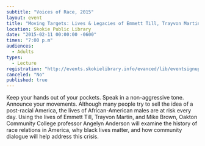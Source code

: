 ```yaml
---
subtitle: "Voices of Race, 2015"
layout: event
title: "Moving Targets: Lives & Legacies of Emmett Till, Trayvon Martin, & Mike Brown"
location: Skokie Public Library
date: "2015-02-11 00:00:00 -0600"
times: "7:00 p.m"
audiences: 
  - Adults
types: 
  - Lecture
registration: "http://events.skokielibrary.info/evanced/lib/eventsignup.asp?ID=22924"
canceled: "No"
published: true
---
```


Keep your hands out of your pockets. Speak in a non-aggressive tone. Announce your movements. Although many people try to sell the idea of a post-racial America, the lives of African-American males are at risk every day. Using the lives of Emmett Till, Trayvon Martin, and Mike Brown, Oakton Community College professor Angelyn Anderson will examine the history of race relations in America, why black lives matter, and how community dialogue will help address this crisis.